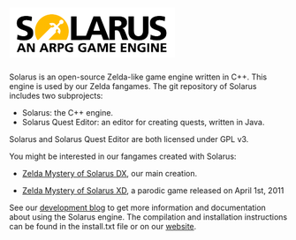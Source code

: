 ![alt text](/images/solaruslogo.png)
====================================
Solarus is an open-source Zelda-like game engine written in C++.
This engine is used by our Zelda fangames.
The git repository of Solarus includes two subprojects:

* Solarus: the C++ engine.
* Solarus Quest Editor: an editor for creating quests, written in Java.

Solarus and Solarus Quest Editor are both licensed under GPL v3.

You might be interested in our fangames created with Solarus:

* [Zelda Mystery of Solarus DX](https://github.com/christopho/zsdx), our main creation.

* [Zelda Mystery of Solarus XD](https://github.com/christopho/zsxd), a parodic game released on April 1st, 2011

See our [development blog](http://www.solarus-games.org) to get more
information and documentation about using the Solarus engine.
The compilation and installation instructions can be found
in the install.txt file or on our [website](http://www.solarus-games.org/source-code/compilation-instructions).
